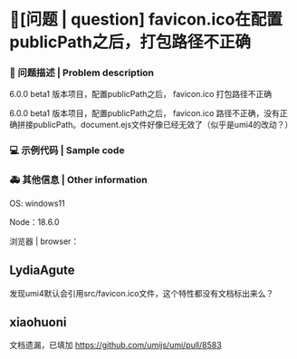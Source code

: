# 🧐[问题 | question] favicon.ico在配置publicPath之后，打包路径不正确

### 🧐 问题描述 | Problem description

6.0.0 beta1 版本项目，配置publicPath之后， favicon.ico 打包路径不正确

<!--
详细地描述问题，让大家都能理解
Describe the problem in detail so that everyone can understand it
-->

6.0.0 beta1 版本项目，配置publicPath之后， favicon.ico 路径不正确，没有正确拼接publicPath。document.ejs文件好像已经无效了（似乎是umi4的改动？）

### 💻 示例代码 | Sample code

<!--
一个最小可重现的代码，让开发者可以快速的定位问题
A minimal reproducible code that allows developers to quickly locate problems
-->

### 🚑 其他信息 | Other information

<!--
如截图等其他信息可以贴在这里
Other information such as screenshots can be posted here
-->

OS: windows11

Node：18.6.0

浏览器 | browser：

## LydiaAgute

发现umi4默认会引用src/favicon.ico文件，这个特性都没有文档标出来么？

## xiaohuoni

文档遗漏，已填加 https://github.com/umijs/umi/pull/8583
